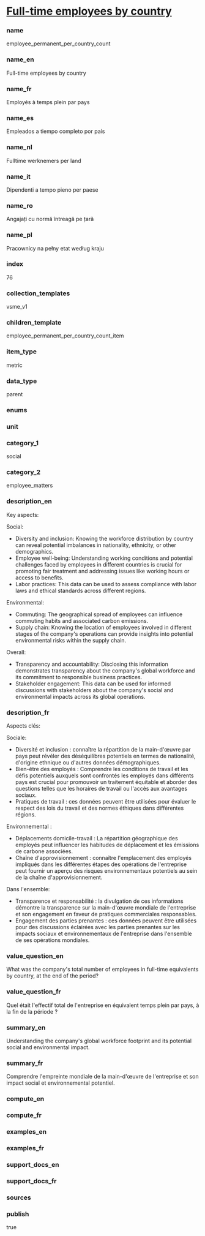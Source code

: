 
# [Full-time employees by country](#employee_permanent_per_country_count)

### name

employee_permanent_per_country_count

### name_en

Full-time employees by country

### name_fr

Employés à temps plein par pays

### name_es

Empleados a tiempo completo por país

### name_nl

Fulltime werknemers per land

### name_it

Dipendenti a tempo pieno per paese

### name_ro

Angajați cu normă întreagă pe țară

### name_pl

Pracownicy na pełny etat według kraju

### index

76

### collection_templates

vsme_v1

### children_template

employee_permanent_per_country_count_item

### item_type

metric

### data_type

parent

### enums



### unit



### category_1

social

### category_2

employee_matters

### description_en

Key aspects:

Social:
- Diversity and inclusion: Knowing the workforce distribution by country can reveal potential
imbalances in nationality, ethnicity, or other demographics.
- Employee well-being: Understanding working conditions and potential challenges faced by employees
in different countries is crucial for promoting fair treatment and addressing issues like working
hours or access to benefits.
- Labor practices: This data can be used to assess compliance with labor laws and ethical standards
across different regions.

Environmental:
- Commuting: The geographical spread of employees can influence commuting habits and associated
carbon emissions.
- Supply chain: Knowing the location of employees involved in different stages of the company's
operations can provide insights into potential environmental risks within the supply chain.

Overall:
- Transparency and accountability: Disclosing this information demonstrates transparency about
the company's global workforce and its commitment to responsible business practices.
- Stakeholder engagement: This data can be used for informed discussions with stakeholders about
the company's social and environmental impacts across its global operations.

### description_fr

Aspects clés:

Sociale:
- Diversité et inclusion : connaître la répartition de la main-d'œuvre par pays peut révéler des
déséquilibres potentiels en termes de nationalité, d'origine ethnique ou d'autres données
démographiques.
- Bien-être des employés : Comprendre les conditions de travail et les défis potentiels auxquels
sont confrontés les employés dans différents pays est crucial pour promouvoir un traitement
équitable et aborder des questions telles que les horaires de travail ou l'accès aux avantages
sociaux.
- Pratiques de travail : ces données peuvent être utilisées pour évaluer le respect des lois du
travail et des normes éthiques dans différentes régions.

Environnemental :
- Déplacements domicile-travail : La répartition géographique des employés peut influencer les
habitudes de déplacement et les émissions de carbone associées.
- Chaîne d'approvisionnement : connaître l'emplacement des employés impliqués dans les différentes
étapes des opérations de l'entreprise peut fournir un aperçu des risques environnementaux potentiels
au sein de la chaîne d'approvisionnement.

Dans l'ensemble:
- Transparence et responsabilité : la divulgation de ces informations démontre la transparence sur
la main-d'œuvre mondiale de l'entreprise et son engagement en faveur de pratiques commerciales
responsables.
- Engagement des parties prenantes : ces données peuvent être utilisées pour des discussions
éclairées avec les parties prenantes sur les impacts sociaux et environnementaux de l'entreprise
dans l'ensemble de ses opérations mondiales.

### value_question_en

What was the company's total number of employees in full-time equivalents by country,
at the end of the period?

### value_question_fr

Quel était l'effectif total de l'entreprise en équivalent temps plein par pays, à la fin de
la période ?

### summary_en

Understanding the company's global workforce footprint and its potential social and environmental
impact.

### summary_fr

Comprendre l'empreinte mondiale de la main-d'œuvre de l'entreprise et son impact social et
environnemental potentiel.

### compute_en



### compute_fr



### examples_en



### examples_fr



### support_docs_en



### support_docs_fr



### sources



### publish

true
